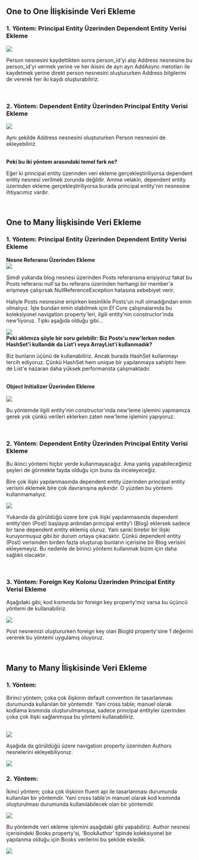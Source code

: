 ## One to One İlişkisinde Veri Ekleme

### 1. Yöntem: Principal Entity Üzerinden Dependent Entity Verisi Ekleme

<img src="../img/one-to-one-veri-ekleme.png">

<br>

<p>
Person nesnesini kaydettikten sonra person_id'yi alıp Address nesnesine bu person_id'yi vermek yerine ve her ikisini de ayrı ayrı AddAsync metotları ile kaydetmek yerine direkt person nesnesini oluştururken Address bilgilerini de vererek her iki kaydı oluşturabiliriz.
</p>

<br>

### 2. Yöntem: Dependent Entity Üzerinden Principal Entity Verisi Ekleme

<img src="../img/one-to-one-veri-ekleme-1.png">

<br>

<p>
Aynı şekilde Address nesnesini oluştururken Person nesnesini de ekleyebiliriz.
</p>

<br>

<b> 
Peki bu iki yöntem arasındaki temel fark ne? 
</b> 

<p> 
Eğer ki principal entity üzerinden veri ekleme gerçekleştiriliyorsa dependent entity nesnesi verilmek zorunda değildir. Amma velakin, dependent entity üzerinden ekleme gerçekleştiriliyorsa burada principal entity'nin nesnesine ihtiyacımız vardır.
</p>

<br>

## One to Many İlişkisinde Veri Ekleme

### 1. Yöntem: Principal Entity Üzerinden Dependent Entity Verisi Ekleme

<b>
Nesne Referansı Üzerinden Ekleme
</b>

<br>

<img src="../img/one-to-many-veri-ekleme.png">

<br>

<p>
Şimdi yukarıda blog nesnesi üzerinden Posts referansına erişiyoruz fakat bu Posts referansı null'sa bu referans üzerinden herhangi bir member'a erişmeye çalışırsak NullReferenceException hatasına sebebiyet verir.
</p>

<p>
Haliyle Posts nesnesine erişirken kesinlikle Posts'un null olmadığından emin olmalıyız. İşte bundan emin olabilmek için Ef Core çalışmalarında bu koleksiyonel navigation property'leri, ilgili entity'nin constructor'ında new'liyoruz. Tıpkı aşağıda olduğu gibi...
</p>

<img src="../img/one-to-many-veri-ekleme-1.png">

<br>

<b>
Peki aklımıza şöyle bir soru gelebilir: Biz Posts'u new'lerken neden HashSet'i kullandık da List'i veya ArrayList'i kullanmadık?
</b>

<p>
Biz bunların üçünü de kullanabiliriz. Ancak burada HashSet kullanmayı tercih ediyoruz. Çünkü HashSet hem unique bir yapılanmaya sahiptir hem de List'e nazaran daha yüksek performansta çalışmaktadır.
</p>

<br>

<b>
Object Initializer Üzerinden Ekleme
</b>

<br>
<br>

<img src="../img/one-to-many-veri-ekleme-2.png">

<br>

<p>
Bu yöntemde ilgili entity'nin constructor'ında new'leme işlemini yapmamıza gerek yok çünkü verileri eklerken zaten new'leme işlemini yapıyoruz.
</p>

<br>

### 2. Yöntem: Dependent Entity Üzerinden Principal Entity Verisi Ekleme

<p>
Bu ikinci yöntemi hiçbir yerde kullanmayacağız. Ama yanlış yapabileceğimiz şeyleri de görmekte fayda olduğu için bunu da inceleyeceğiz.
</p>

<p>
Bire çok ilişki yapılanmasında dependent entity üzerinden principal entity verisini eklemek bire çok davranışına aykırıdır. O yüzden bu yöntemi kullanmamalıyız. 
</p>

<img src="../img/one-to-many-veri-ekleme-3.png">

<br>

<p>
Yukarıda da görüldüğü üzere bire çok ilişki yapılanmasında dependent entity'den (Post) başlayıp ardından principal entity'i (Blog) eklersek sadece bir tane dependent entity eklemiş oluruz. Yani sanki birebir bir ilişki kuruyormuşuz gibi bir durum ortaya çıkacaktır. Çünkü dependent entity (Post) verisinden birden fazla oluşturup bunların içerisine bir Blog verisini ekleyemeyiz. Bu nedenle de birinci yöntemi kullanmak bizim için daha sağlıklı olacaktır.
</p>

<br>

### 3. Yöntem: Foreign Key Kolonu Üzerinden Principal Entity Verisi Ekleme

<p>
Aşağıdaki gibi, kod kısmında bir foreign key property'miz varsa bu üçüncü yöntemi de kullanabiliriz.    
</p>

<img src="../img/one-to-many-veri-ekleme-4.png">

<br>

<p>
Post nesnemizi oluştururken foreign key olan BlogId property'sine 1 değerini vererek bu yöntemi uygulamış oluyoruz.
</p>

<br>

## Many to Many İlişkisinde Veri Ekleme

### 1. Yöntem:

<p>
Birinci yöntem; çoka çok ilişkinin default convention ile tasarlanması durumunda kullanılan bir yöntemdir. Yani cross table; manuel olarak kodlama kısmında oluşturulmamışsa, sadece principal entityler üzerinden çoka çok ilişki sağlanmışsa bu yöntemi kullanabiliriz.
</p>

<br>

<img src="../img/many-to-many-veri-ekleme-1.jpg">

<br>

<p>
Aşağıda da görüldüğü üzere navigation property üzerinden Authors nesnelerini ekleyebiliyoruz.
</p>

<img src="../img/many-to-many-veri-ekleme-2.png">

<br>

### 2. Yöntem:

<p>
İkinci yöntem; çoka çok ilişkinin fluent api ile tasarlanması durumunda kullanılan bir yöntemdir. Yani cross table'ın manuel olarak kod kısmında oluşturulması durumunda kullanılabilecek olan bir yöntemdir.
</p>

<img src="../img/many-to-many-veri-ekleme-3.png">

<br>

<p>
Bu yöntemde veri ekleme işlemini aşağıdaki gibi yapabiliriz. Author nesnesi içerisindeki Books property'si, 'BookAuthor' tipinde koleksiyonel bir yapılanma olduğu için Books verilerini bu şekilde ekledik.
</p>

<img src="../img/many-to-many-veri-ekleme-4.png">




